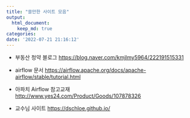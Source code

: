 ```yaml
---
title: "쓸만한 사이트 모음"
output:
  html_document:
    keep_md: true
categories: 
date: '2022-07-21 21:16:12'
---
```

- 부동산 청약 블로그
https://blog.naver.com/kmjlmy5964/222191515331 

  
- airflow 문서
https://airflow.apache.org/docs/apache-airflow/stable/tutorial.html

  
- 아파치 Airflow 참고교재
http://www.yes24.com/Product/Goods/107878326
  

- 교수님 사이트
https://dschloe.github.io/